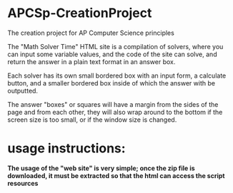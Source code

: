 # APCSp-CreationProject
The creation project for AP Computer Science principles

The "Math Solver Time" HTML site is a compilation of solvers, where you can input some variable values, and the code of the site can solve, and return the answer in a plain text format in an answer box.

Each solver has its own small bordered box with an input form, a calculate button, and a smaller bordered box inside of which the answer with be outputted.

The answer "boxes" or squares will have a margin from the sides of the page and from each other, they will also wrap around to the bottom if the screen size is too small, or if the window size is changed.

# usage instructions:
**The usage of the "web site" is very simple; once the zip file is downloaded, it must be extracted so that the html can access the script resources**